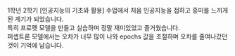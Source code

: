 1학년 2학기 [인공지능의 기초와 활용] 수업에서 처음 인공지능을 접하고 흥미를 느끼게 된 계기가 되었습니다.  
특히 프로펫 모델을 만들고 실습하며 정말 재미있었고 즐거웠습니다.   
퍼셉트론 모델에서는 오차가 너무 많이 나와 epochs 값을 조절하며 오차를 줄여나갔던 것이 기억에 남습니다.  

